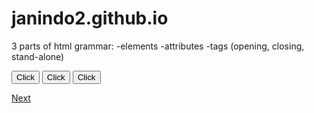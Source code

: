 # janindo2.github.io
<p>
3 parts of html grammar:
	-elements
	-attributes
	-tags	(opening, closing, stand-alone)
</p>

<p>
<button> Click </button>
<button> Click </button>
<button> Click </button>
</p>	
<a href="https://scopeprince1-pixel/scopeprince1-pixel.github.io">Next</a>
